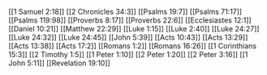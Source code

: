[[1 Samuel 2:18]]
[[2 Chronicles 34:3]]
[[Psalms 19:7]]
[[Psalms 71:17]]
[[Psalms 119:98]]
[[Proverbs 8:17]]
[[Proverbs 22:6]]
[[Ecclesiastes 12:1]]
[[Daniel 10:21]]
[[Matthew 22:29]]
[[Luke 1:15]]
[[Luke 2:40]]
[[Luke 24:27]]
[[Luke 24:32]]
[[Luke 24:45]]
[[John 5:39]]
[[Acts 10:43]]
[[Acts 13:29]]
[[Acts 13:38]]
[[Acts 17:2]]
[[Romans 1:2]]
[[Romans 16:26]]
[[1 Corinthians 15:3]]
[[2 Timothy 1:5]]
[[1 Peter 1:10]]
[[2 Peter 1:20]]
[[2 Peter 3:16]]
[[1 John 5:11]]
[[Revelation 19:10]]
